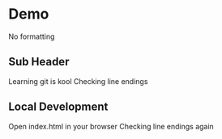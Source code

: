 # Demo

No formatting

## Sub Header

Learning git is kool
Checking line endings

## Local Development

Open index.html in your browser
Checking line endings again

